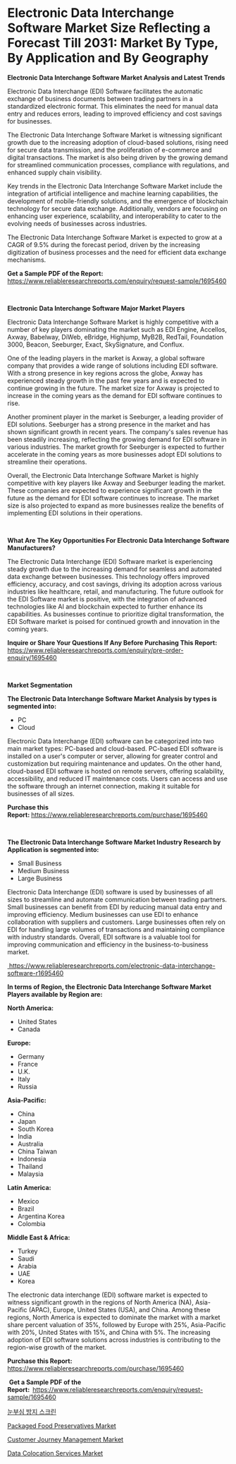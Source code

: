 <p><h1>Electronic Data Interchange Software Market Size Reflecting a Forecast Till 2031: Market By Type, By Application and By Geography</h1></p><p><strong>Electronic Data Interchange Software Market Analysis and Latest Trends</strong></p>
<p><p>Electronic Data Interchange (EDI) Software facilitates the automatic exchange of business documents between trading partners in a standardized electronic format. This eliminates the need for manual data entry and reduces errors, leading to improved efficiency and cost savings for businesses.</p><p>The Electronic Data Interchange Software Market is witnessing significant growth due to the increasing adoption of cloud-based solutions, rising need for secure data transmission, and the proliferation of e-commerce and digital transactions. The market is also being driven by the growing demand for streamlined communication processes, compliance with regulations, and enhanced supply chain visibility.</p><p>Key trends in the Electronic Data Interchange Software Market include the integration of artificial intelligence and machine learning capabilities, the development of mobile-friendly solutions, and the emergence of blockchain technology for secure data exchange. Additionally, vendors are focusing on enhancing user experience, scalability, and interoperability to cater to the evolving needs of businesses across industries.</p><p>The Electronic Data Interchange Software Market is expected to grow at a CAGR of 9.5% during the forecast period, driven by the increasing digitization of business processes and the need for efficient data exchange mechanisms.</p></p>
<p><strong>Get a Sample PDF of the Report:&nbsp;</strong> <a href="https://www.reliableresearchreports.com/enquiry/request-sample/1695460">https://www.reliableresearchreports.com/enquiry/request-sample/1695460</a></p>
<p>&nbsp;</p>
<p><strong>Electronic Data Interchange Software Major Market Players</strong></p>
<p><p>Electronic Data Interchange Software Market is highly competitive with a number of key players dominating the market such as EDI Engine, Accellos, Axway, Babelway, DiWeb, eBridge, Highjump, MyB2B, RedTail, Foundation 3000, Beacon, Seeburger, Exact, SkySignature, and Conflux.</p><p>One of the leading players in the market is Axway, a global software company that provides a wide range of solutions including EDI software. With a strong presence in key regions across the globe, Axway has experienced steady growth in the past few years and is expected to continue growing in the future. The market size for Axway is projected to increase in the coming years as the demand for EDI software continues to rise.</p><p>Another prominent player in the market is Seeburger, a leading provider of EDI solutions. Seeburger has a strong presence in the market and has shown significant growth in recent years. The company's sales revenue has been steadily increasing, reflecting the growing demand for EDI software in various industries. The market growth for Seeburger is expected to further accelerate in the coming years as more businesses adopt EDI solutions to streamline their operations.</p><p>Overall, the Electronic Data Interchange Software Market is highly competitive with key players like Axway and Seeburger leading the market. These companies are expected to experience significant growth in the future as the demand for EDI software continues to increase. The market size is also projected to expand as more businesses realize the benefits of implementing EDI solutions in their operations.</p></p>
<p>&nbsp;</p>
<p><strong>What Are The Key Opportunities For Electronic Data Interchange Software Manufacturers?</strong></p>
<p><p>The Electronic Data Interchange (EDI) Software market is experiencing steady growth due to the increasing demand for seamless and automated data exchange between businesses. This technology offers improved efficiency, accuracy, and cost savings, driving its adoption across various industries like healthcare, retail, and manufacturing. The future outlook for the EDI Software market is positive, with the integration of advanced technologies like AI and blockchain expected to further enhance its capabilities. As businesses continue to prioritize digital transformation, the EDI Software market is poised for continued growth and innovation in the coming years.</p></p>
<p><strong>Inquire or Share Your Questions If Any Before Purchasing This Report:</strong> <a href="https://www.reliableresearchreports.com/enquiry/pre-order-enquiry/1695460">https://www.reliableresearchreports.com/enquiry/pre-order-enquiry/1695460</a></p>
<p>&nbsp;</p>
<p><strong>Market Segmentation</strong></p>
<p><strong>The Electronic Data Interchange Software Market Analysis by types is segmented into:</strong></p>
<p><ul><li>PC</li><li>Cloud</li></ul></p>
<p><p>Electronic Data Interchange (EDI) software can be categorized into two main market types: PC-based and cloud-based. PC-based EDI software is installed on a user's computer or server, allowing for greater control and customization but requiring maintenance and updates. On the other hand, cloud-based EDI software is hosted on remote servers, offering scalability, accessibility, and reduced IT maintenance costs. Users can access and use the software through an internet connection, making it suitable for businesses of all sizes.</p></p>
<p><strong>Purchase this Report:&nbsp;</strong><a href="https://www.reliableresearchreports.com/purchase/1695460">https://www.reliableresearchreports.com/purchase/1695460</a></p>
<p>&nbsp;</p>
<p><strong>The Electronic Data Interchange Software Market Industry Research by Application is segmented into:</strong></p>
<p><ul><li>Small Business</li><li>Medium Business</li><li>Large Business</li></ul></p>
<p><p>Electronic Data Interchange (EDI) software is used by businesses of all sizes to streamline and automate communication between trading partners. Small businesses can benefit from EDI by reducing manual data entry and improving efficiency. Medium businesses can use EDI to enhance collaboration with suppliers and customers. Large businesses often rely on EDI for handling large volumes of transactions and maintaining compliance with industry standards. Overall, EDI software is a valuable tool for improving communication and efficiency in the business-to-business market.</p></p>
<p><a href="https://www.reliableresearchreports.com/electronic-data-interchange-software-r1695460">&nbsp;https://www.reliableresearchreports.com/electronic-data-interchange-software-r1695460</a></p>
<p><strong>In terms of Region, the Electronic Data Interchange Software Market Players available by Region are:</strong></p>
<p>
    <p> <strong> North America: </strong>
        <ul>
            <li>United States</li>
            <li>Canada</li>
        </ul>
        </p> 
    <p> <strong> Europe: </strong>
        <ul>
            <li>Germany</li>
            <li>France</li>
            <li>U.K.</li>
            <li>Italy</li>
            <li>Russia</li>
        </ul>
        </p> 
    <p> <strong> Asia-Pacific: </strong>
        <ul>
            <li>China</li>
            <li>Japan</li>
            <li>South Korea</li>
            <li>India</li>
            <li>Australia</li>
            <li>China Taiwan</li>
            <li>Indonesia</li>
            <li>Thailand</li>
            <li>Malaysia</li>
        </ul>
        </p> 
    <p> <strong> Latin America: </strong>
        <ul>
            <li>Mexico</li>
            <li>Brazil</li>
            <li>Argentina Korea</li>
            <li>Colombia</li>
        </ul>
        </p> 
    <p> <strong> Middle East & Africa: </strong>
        <ul>
            <li>Turkey</li>
            <li>Saudi</li>
            <li>Arabia</li>
            <li>UAE</li>
            <li>Korea</li>
        </ul>
    </p>
    </p>
<p><p>The electronic data interchange (EDI) software market is expected to witness significant growth in the regions of North America (NA), Asia-Pacific (APAC), Europe, United States (USA), and China. Among these regions, North America is expected to dominate the market with a market share percent valuation of 35%, followed by Europe with 25%, Asia-Pacific with 20%, United States with 15%, and China with 5%. The increasing adoption of EDI software solutions across industries is contributing to the region-wise growth of the market.</p></p>
<p><strong>Purchase this Report: </strong><a href="https://www.reliableresearchreports.com/purchase/1695460">https://www.reliableresearchreports.com/purchase/1695460</a></p>
<p>&nbsp;<strong>Get a Sample PDF of the Report:&nbsp;&nbsp;</strong><a href="https://www.reliableresearchreports.com/enquiry/request-sample/1695460">https://www.reliableresearchreports.com/enquiry/request-sample/1695460</a></p>
<p><strong></strong></p>
<p><p><a href="https://github.com/durgin521/Market-Research-Report-List-1/blob/main/814806859100.md">눈부심 방지 스크린</a></p><p><a href="https://www.linkedin.com/pulse/packaged-food-preservatives-market-research-report-vmy9c">Packaged Food Preservatives Market</a></p><p><a href="https://github.com/seekum/Market-Research-Report-List-2/blob/main/customer-journey-management-market.md">Customer Journey Management Market</a></p><p><a href="https://github.com/nancykennedykellievqfqt2/Market-Research-Report-List-2/blob/main/data-colocation-services-market.md">Data Colocation Services Market</a></p></p>